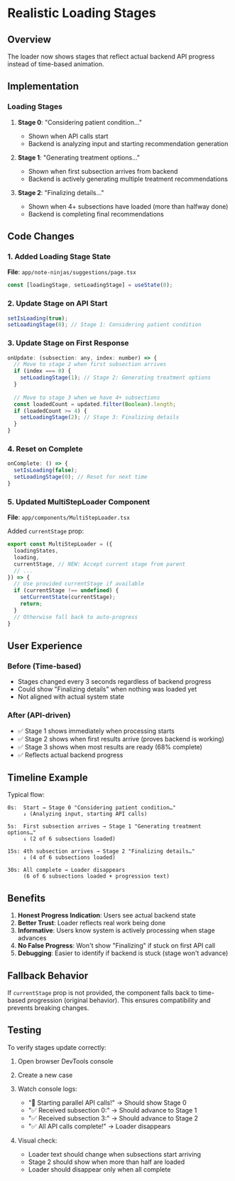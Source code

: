 # Realistic Loading Stages

## Overview
The loader now shows stages that reflect actual backend API progress instead of time-based animation.

## Implementation

### Loading Stages
1. **Stage 0**: "Considering patient condition…" 
   - Shown when API calls start
   - Backend is analyzing input and starting recommendation generation

2. **Stage 1**: "Generating treatment options…"
   - Shown when first subsection arrives from backend
   - Backend is actively generating multiple treatment recommendations

3. **Stage 2**: "Finalizing details…"
   - Shown when 4+ subsections have loaded (more than halfway done)
   - Backend is completing final recommendations

## Code Changes

### 1. Added Loading Stage State
**File**: `app/note-ninjas/suggestions/page.tsx`

```javascript
const [loadingStage, setLoadingStage] = useState(0);
```

### 2. Update Stage on API Start
```javascript
setIsLoading(true);
setLoadingStage(0); // Stage 1: Considering patient condition
```

### 3. Update Stage on First Response
```javascript
onUpdate: (subsection: any, index: number) => {
  // Move to stage 2 when first subsection arrives
  if (index === 0) {
    setLoadingStage(1); // Stage 2: Generating treatment options
  }
  
  // Move to stage 3 when we have 4+ subsections
  const loadedCount = updated.filter(Boolean).length;
  if (loadedCount >= 4) {
    setLoadingStage(2); // Stage 3: Finalizing details
  }
}
```

### 4. Reset on Complete
```javascript
onComplete: () => {
  setIsLoading(false);
  setLoadingStage(0); // Reset for next time
}
```

### 5. Updated MultiStepLoader Component
**File**: `app/components/MultiStepLoader.tsx`

Added `currentStage` prop:
```javascript
export const MultiStepLoader = ({
  loadingStates,
  loading,
  currentStage, // NEW: Accept current stage from parent
  // ...
}) => {
  // Use provided currentStage if available
  if (currentStage !== undefined) {
    setCurrentState(currentStage);
    return;
  }
  // Otherwise fall back to auto-progress
}
```

## User Experience

### Before (Time-based)
- Stages changed every 3 seconds regardless of backend progress
- Could show "Finalizing details" when nothing was loaded yet
- Not aligned with actual system state

### After (API-driven)
- ✅ Stage 1 shows immediately when processing starts
- ✅ Stage 2 shows when first results arrive (proves backend is working)
- ✅ Stage 3 shows when most results are ready (68% complete)
- ✅ Reflects actual backend progress

## Timeline Example

Typical flow:
```
0s:  Start → Stage 0 "Considering patient condition…"
     ↓ (Analyzing input, starting API calls)
     
5s:  First subsection arrives → Stage 1 "Generating treatment options…"
     ↓ (2 of 6 subsections loaded)
     
15s: 4th subsection arrives → Stage 2 "Finalizing details…"
     ↓ (4 of 6 subsections loaded)
     
30s: All complete → Loader disappears
     (6 of 6 subsections loaded + progression text)
```

## Benefits

1. **Honest Progress Indication**: Users see actual backend state
2. **Better Trust**: Loader reflects real work being done
3. **Informative**: Users know system is actively processing when stage advances
4. **No False Progress**: Won't show "Finalizing" if stuck on first API call
5. **Debugging**: Easier to identify if backend is stuck (stage won't advance)

## Fallback Behavior

If `currentStage` prop is not provided, the component falls back to time-based progression (original behavior). This ensures compatibility and prevents breaking changes.

## Testing

To verify stages update correctly:

1. Open browser DevTools console
2. Create a new case
3. Watch console logs:
   - "🚀 Starting parallel API calls!" → Should show Stage 0
   - "✅ Received subsection 0:" → Should advance to Stage 1
   - "✅ Received subsection 3:" → Should advance to Stage 2
   - "✅ All API calls complete!" → Loader disappears

4. Visual check:
   - Loader text should change when subsections start arriving
   - Stage 2 should show when more than half are loaded
   - Loader should disappear only when all complete
